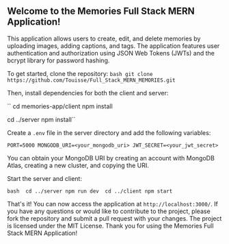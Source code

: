 ## Welcome to the Memories Full Stack MERN Application!

This application allows users to create, edit, and delete memories by uploading images, adding captions, and tags. The application features user authentication and authorization using JSON Web Tokens (JWTs) and the bcrypt library for password hashing.

To get started, clone the repository:
`` bash git clone https://github.com/Touisse/Full_Stack_MERN_MEMORIES.git ``

Then, install dependencies for both the client and server:

`` cd memories-app/client
npm install

cd ../server
npm install``

Create a `.env` file in the server directory and add the following variables:

`` PORT=5000
MONGODB_URI=<your_mongodb_uri>
JWT_SECRET=<your_jwt_secret> ``

You can obtain your MongoDB URI by creating an account with MongoDB Atlas, creating a new cluster, and copying the URI.

Start the server and client:

``bash 
cd ../server
npm run dev 
cd ../client
npm start ``

That's it! You can now access the application at `http://localhost:3000/`. If you have any questions or would like to contribute to the project, please fork the repository and submit a pull request with your changes. The project is licensed under the MIT License. Thank you for using the Memories Full Stack MERN Application!